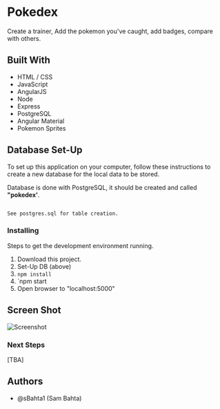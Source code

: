 


	
# Pokedex
Create a trainer, Add the pokemon you've caught, add badges, compare with others. 

## Built With

* HTML / CSS
* JavaScript
* AngularJS
* Node
* Express
* PostgreSQL
* Angular Material 
* Pokemon Sprites


## Database Set-Up

To set up this application on your computer, follow these instructions to create a new database for the local data to be stored.

Database is done with PostgreSQL, it should be created and called **"pokedex'**.

```

See postgres.sql for table creation.

```

### Installing

Steps to get the development environment running.

1. Download this project.
2. Set-Up DB (above)
3. `npm install`
4. `npm start
5. Open browser to "localhost:5000"

## Screen Shot

![Screenshot](https://via.placeholder.com/700x300 "Screen Shot")


### Next Steps

[TBA]

## Authors
* @sBahta1 (Sam Bahta)